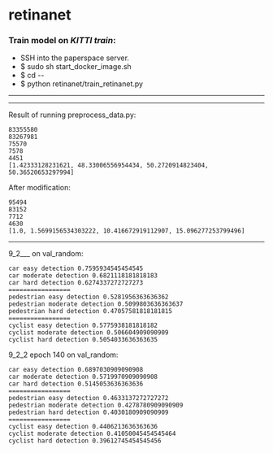 # retinanet

### Train model on *KITTI train*:

- SSH into the paperspace server.
- $ sudo sh start_docker_image.sh
- $ cd --
- $ python retinanet/train_retinanet.py


****
****

Result of running preprocess_data.py:
```
83355580
83267981
75570
7578
4451
[1.42333128231621, 48.33006556954434, 50.2720914823404, 50.36520653297994]
```

After modification:
```
95494
83152
7712
4630
[1.0, 1.5699156534303222, 10.416672919112907, 15.096277253799496]
```
****

9_2___ on val_random:
```
car easy detection 0.7595934545454545
car moderate detection 0.6821118181818183
car hard detection 0.6274337272727273
=================
pedestrian easy detection 0.5281956363636362
pedestrian moderate detection 0.5099803636363637
pedestrian hard detection 0.47057581818181815
=================
cyclist easy detection 0.5775938181818182
cyclist moderate detection 0.506604909090909
cyclist hard detection 0.5054033636363635
```

9_2_2 epoch 140 on val_random:
```
car easy detection 0.6897030909090908
car moderate detection 0.5719970909090908
car hard detection 0.5145053636363636
=================
pedestrian easy detection 0.4633137272727272
pedestrian moderate detection 0.4278780909090909
pedestrian hard detection 0.4030180909090909
=================
cyclist easy detection 0.4406213636363636
cyclist moderate detection 0.41050045454545464
cyclist hard detection 0.39612745454545456
```
